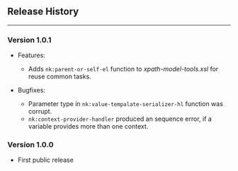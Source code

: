 ## Release History
-------------------------------

### Version 1.0.1

* Features:
    * Adds `nk:parent-or-self-el` function to *xpath-model-tools.xsl* for reuse common tasks.

* Bugfixes:
    * Parameter type in `nk:value-tempalate-serializer-hl` function was corrupt.
    * `nk:context-provider-handler` produced an sequence error, if a variable provides more than one context.

### Version 1.0.0

* First public release
